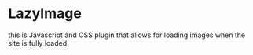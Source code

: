 # LazyImage
this is Javascript and CSS plugin that allows for loading images when the site is fully loaded
